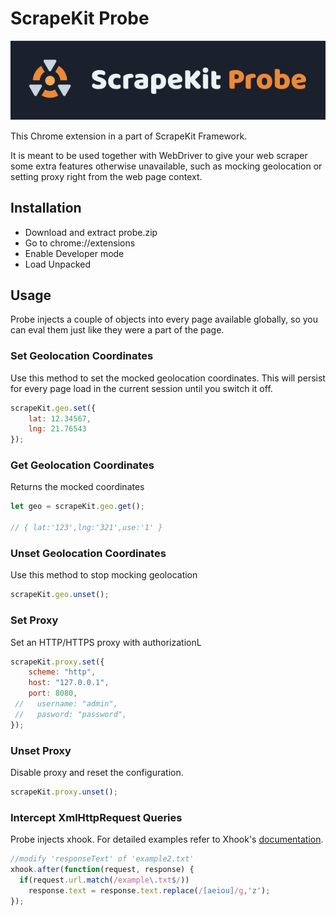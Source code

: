 # ScrapeKit Probe

![Probe Logo](/app/images/banner.png)

This Chrome extension in a part of ScrapeKit Framework.

It is meant to be used together with WebDriver to give your web scraper some extra features otherwise unavailable, such as mocking geolocation or setting proxy right from the web page context.

## Installation

- Download and extract probe.zip
- Go to chrome://extensions 
- Enable Developer mode
- Load Unpacked

## Usage

Probe injects a couple of objects into every page available globally, so you can eval them just like they were a part of the page.

### Set Geolocation Coordinates

Use this method to set the mocked geolocation coordinates. This will persist for every page load in the current session until you switch it off.

```javascript
scrapeKit.geo.set({
    lat: 12.34567,
    lng: 21.76543
});
```

### Get Geolocation Coordinates

Returns the mocked coordinates

```javascript
let geo = scrapeKit.geo.get();

// { lat:'123',lng:'321',use:'1' }

```

### Unset Geolocation Coordinates

Use this method to stop mocking geolocation

```javascript
scrapeKit.geo.unset();
```

### Set Proxy

Set an HTTP/HTTPS proxy with authorizationL

```javascript
scrapeKit.proxy.set({
    scheme: "http",
    host: "127.0.0.1",
    port: 8080,
 //   username: "admin",
 //   pasword: "password",
});
```

### Unset Proxy

Disable proxy and reset the configuration.

```javascript
scrapeKit.proxy.unset();
```

### Intercept XmlHttpRequest Queries

Probe injects xhook. For detailed examples refer to Xhook's [documentation](https://github.com/jpillora/xhook).

```javascript
//modify 'responseText' of 'example2.txt'
xhook.after(function(request, response) {
  if(request.url.match(/example\.txt$/))
    response.text = response.text.replace(/[aeiou]/g,'z');
});
```
